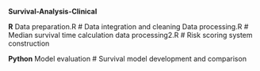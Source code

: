 **Survival-Analysis-Clinical**

**R**
Data preparation.R      # Data integration and cleaning
Data processing.R       # Median survival time calculation 
data processing2.R      # Risk scoring system construction

**Python**
Model evaluation        # Survival model development and comparison
